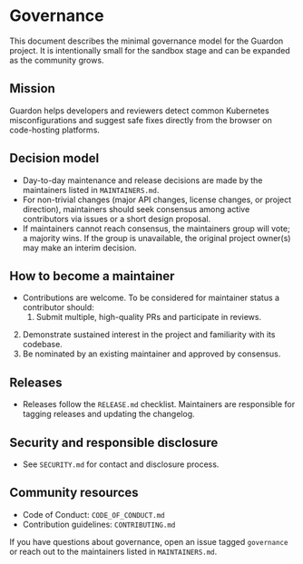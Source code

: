 # Governance

This document describes the minimal governance model for the Guardon project. It is intentionally small for the sandbox stage and can be expanded as the community grows.

## Mission

Guardon helps developers and reviewers detect common Kubernetes misconfigurations and suggest safe fixes directly from the browser on code-hosting platforms.

## Decision model

- Day-to-day maintenance and release decisions are made by the maintainers listed in `MAINTAINERS.md`.
- For non-trivial changes (major API changes, license changes, or project direction), maintainers should seek consensus among active contributors via issues or a short design proposal.
- If maintainers cannot reach consensus, the maintainers group will vote; a majority wins. If the group is unavailable, the original project owner(s) may make an interim decision.

## How to become a maintainer

- Contributions are welcome. To be considered for maintainer status a contributor should:
  1. Submit multiple, high-quality PRs and participate in reviews.
 2. Demonstrate sustained interest in the project and familiarity with its codebase.
 3. Be nominated by an existing maintainer and approved by consensus.

## Releases

- Releases follow the `RELEASE.md` checklist. Maintainers are responsible for tagging releases and updating the changelog.

## Security and responsible disclosure

- See `SECURITY.md` for contact and disclosure process.

## Community resources

- Code of Conduct: `CODE_OF_CONDUCT.md`
- Contribution guidelines: `CONTRIBUTING.md`

If you have questions about governance, open an issue tagged `governance` or reach out to the maintainers listed in `MAINTAINERS.md`.

